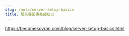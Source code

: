 ```yaml
---
slug: /note/server-setup-basics
title: 服务器设置基础知识
---
```

https://becomesovran.com/blog/server-setup-basics.html
